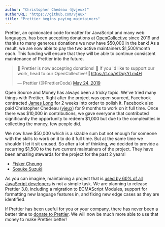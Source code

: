 ```yaml
---
author: "Christopher Chedeau (@vjeux)"
authorURL: "https://github.com/vjeux"
title: "Prettier begins paying maintainers"
---
```


Prettier, an opinionated code formatter for JavaScript and many web languages, has been accepting donations at [OpenCollective](https://opencollective.com/prettier) since 2019 and thanks to many generous donations we now have \$50,000 in the bank! As a result, we are now able to pay the two active maintainers \$1,500/month each. This funding will ensure that they will be able to continue consistent maintenance of Prettier into the future.

<!--truncate-->

<blockquote class="twitter-tweet"><p lang="en" dir="ltr">📣 Prettier is now accepting donations! 🎉 If you &#39;d like to support our work, head to our OpenCollective! 🙏<a href="https://t.co/etDqkYLm4H">https://t.co/etDqkYLm4H</a></p>&mdash; Prettier (@PrettierCode) <a href="https://twitter.com/PrettierCode/status/1132012865416781824?ref_src=twsrc%5Etfw">May 24, 2019</a></blockquote> <script async src="https://platform.twitter.com/widgets.js" charset="utf-8"></script>

Open Source and Money has always been a tricky topic. We've tried many things with Prettier. Right after the project was open sourced, Facebook contracted [James Long](https://twitter.com/jlongster) for 2 weeks into order to polish it. Facebook also paid Christopher Chedeau ([vjeux](https://twitter.com/Vjeux)) for 9 months to work on it full time. Once there was \$10,000 in contributions, we gave everyone that contributed significantly the opportunity to redeem \$1,000 but due to the complexities in collecting the money, few people did.

We now have \$50,000 which is a sizable sum but not enough for someone with the skills to work on it to do it full time. But at the same time we shouldn't let it sit unused. So after a lot of thinking, we decided to provide a recurring \$1,500 to the two current maintainers of the project. They have been amazing stewards for the project for the past 2 years!

- [Fisker Cheung](https://github.com/fisker)
- [Sosuke Suzuki](https://github.com/sosukesuzuki)

As you can imagine, maintaining a project that is [used by 60% of all JavaScript developers](https://twitter.com/vjeux/status/1349383134010200068) is not a simple task. We are planning to release Prettier 3.0, including a migration to ECMAScript Modules, support for formatting new language features in, and fixing new edge cases as they are identified.

If Prettier has been useful for you or your company, there has never been a better time to [donate to Prettier](https://opencollective.com/prettier). We will now be much more able to use that money to make Prettier better!
